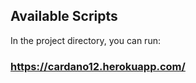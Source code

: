 
## Available Scripts

In the project directory, you can run:

### https://cardano12.herokuapp.com/



